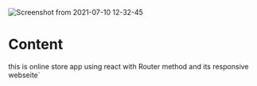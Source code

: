 ![Screenshot from 2021-07-10 12-32-45](https://user-images.githubusercontent.com/75792585/125160024-0ff6ed80-e17b-11eb-97cd-fd98eb6a13fd.png)


# Content

this is online store app using react with Router method and its responsive webseite`
